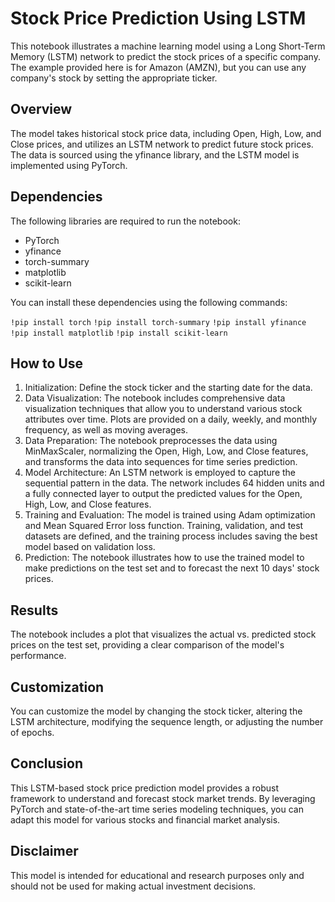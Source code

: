 # Stock Price Prediction Using LSTM

This notebook illustrates a machine learning model using a Long Short-Term Memory (LSTM) network to predict the stock prices of a specific company. The example provided here is for Amazon (AMZN), but you can use any company's stock by setting the appropriate ticker.

## Overview

The model takes historical stock price data, including Open, High, Low, and Close prices, and utilizes an LSTM network to predict future stock prices. The data is sourced using the yfinance library, and the LSTM model is implemented using PyTorch.

## Dependencies

The following libraries are required to run the notebook:

- PyTorch
- yfinance
- torch-summary
- matplotlib
- scikit-learn

You can install these dependencies using the following commands:

`!pip install torch`
`!pip install torch-summary`
`!pip install yfinance`
`!pip install matplotlib`
`!pip install scikit-learn`

## How to Use

1. Initialization: Define the stock ticker and the starting date for the data.
2. Data Visualization: The notebook includes comprehensive data visualization techniques that allow you to understand various stock attributes over time. Plots are provided on a daily, weekly, and monthly frequency, as well as moving averages.
3. Data Preparation: The notebook preprocesses the data using MinMaxScaler, normalizing the Open, High, Low, and Close features, and transforms the data into sequences for time series prediction.
4. Model Architecture: An LSTM network is employed to capture the sequential pattern in the data. The network includes 64 hidden units and a fully connected layer to output the predicted values for the Open, High, Low, and Close features.
5. Training and Evaluation: The model is trained using Adam optimization and Mean Squared Error loss function. Training, validation, and test datasets are defined, and the training process includes saving the best model based on validation loss.
6. Prediction: The notebook illustrates how to use the trained model to make predictions on the test set and to forecast the next 10 days' stock prices.

## Results

The notebook includes a plot that visualizes the actual vs. predicted stock prices on the test set, providing a clear comparison of the model's performance.

## Customization

You can customize the model by changing the stock ticker, altering the LSTM architecture, modifying the sequence length, or adjusting the number of epochs.

## Conclusion

This LSTM-based stock price prediction model provides a robust framework to understand and forecast stock market trends. By leveraging PyTorch and state-of-the-art time series modeling techniques, you can adapt this model for various stocks and financial market analysis.

## Disclaimer

This model is intended for educational and research purposes only and should not be used for making actual investment decisions.
